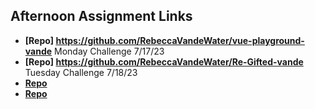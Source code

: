 ## Afternoon Assignment Links

* **[Repo] https://github.com/RebeccaVandeWater/vue-playground-vande** Monday Challenge 7/17/23
* **[Repo] https://github.com/RebeccaVandeWater/Re-Gifted-vande** Tuesday Challenge 7/18/23
* **[Repo](https://github.com/RebeccaVandeWater/<ASSIGNMENT_REPO>)**
* **[Repo](https://github.com/RebeccaVandeWater/<ASSIGNMENT_REPO>)**
